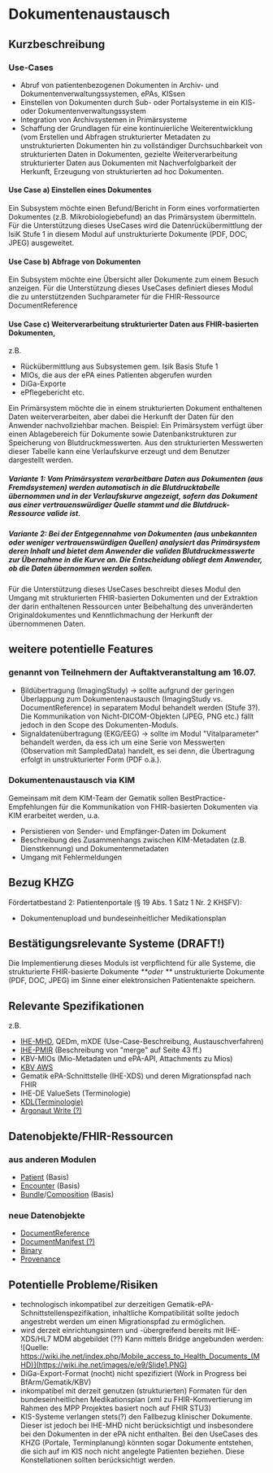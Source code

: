 # Dokumentenaustausch

## Kurzbeschreibung
### Use-Cases
* Abruf von patientenbezogenen Dokumenten in Archiv- und Dokumentenverwaltungssystemen, ePAs, KISsen
* Einstellen von Dokumenten durch Sub- oder Portalsysteme in ein KIS- oder Dokumentenverwaltungssystem
* Integration von Archivsystemen in Primärsysteme
* Schaffung der Grundlagen  für eine kontinuierliche Weiterentwicklung (vom Erstellen und Abfragen strukturierter Metadaten zu unstrukturierten Dokumenten hin zu vollständiger Durchsuchbarkeit von strukturierten Daten in Dokumenten, gezielte Weiterverarbeitung strukturierter Daten aus Dokumenten mit Nachverfolgbarkeit der Herkunft, Erzeugung von strukturierten ad hoc Dokumenten.
#### Use Case a) Einstellen eines Dokumentes
Ein Subsystem möchte einen Befund/Bericht in Form eines vorformatierten Dokumentes (z.B. Mikrobiologiebefund) an das Primärsystem übermitteln.
Für die Unterstützung dieses UseCases wird die Datenrückübermittlung der IsiK Stufe 1 in diesem Modul auf unstrukturierte Dokumente (PDF, DOC, JPEG) ausgeweitet.
#### Use Case b) Abfrage von Dokumenten
Ein Subsystem möchte eine Übersicht aller Dokumente zum einem Besuch anzeigen.
Für die Unterstützung dieses UseCases definiert dieses Modul die zu unterstützenden Suchparameter für die FHIR-Ressource DocumentReference 
#### Use Case c) Weiterverarbeitung strukturierter Daten aus FHIR-basierten Dokumenten,
z.B. 
* Rückübermittlung aus Subsystemen gem. Isik Basis Stufe 1
* MIOs, die aus der ePA eines Patienten abgerufen wurden
* DiGa-Exporte
* ePflegebericht etc.

Ein Primärsystem möchte die in einem strukturierten Dokument enthaltenen Daten weiterverarbeiten, aber dabei die Herkunft der Daten für den Anwender nachvollziehbar machen.
Beispiel: Ein Primärsystem verfügt über einen Ablagebereich für Dokumente sowie Datenbankstrukturen zur Speicherung von Blutdruckmesswerten. Aus den strukturierten Messwerten dieser Tabelle kann eine Verlaufskurve erzeugt und dem Benutzer dargestellt werden. 
##### Variante 1: Vom Primärsystem verarbeitbare Daten aus Dokumenten (aus Fremdsystemen) werden automatisch in die Blutdrucktabelle übernommen und in der Verlaufskurve angezeigt, sofern das Dokument aus einer vertrauenswürdiger Quelle stammt und die Blutdruck-Ressource valide ist.
##### Variante 2: Bei der Entgegennahme von Dokumenten (aus unbekannten oder weniger vertrauenswürdigen Quellen) analysiert das Primärsystem deren Inhalt und bietet dem Anwender die validen Blutdruckmesswerte zur Übernahme in die Kurve an. Die Entscheidung obliegt dem Anwender, ob die Daten übernommen werden sollen.
Für die Unterstützung dieses UseCases beschreibt dieses Modul den Umgang mit strukturierten FHIR-basierten Dokumenten und der Extraktion der darin enthaltenen Ressourcen unter Beibehaltung des unveränderten Originaldokumentes und Kenntlichmachung der Herkunft der übernommenen Daten.

## weitere potentielle Features 
### genannt von Teilnehmern der Auftaktveranstaltung am 16.07.
* Bildübertragung (ImagingStudy) -> sollte aufgrund der geringen Überlappung zum Dokumentenaustausch (ImagingStudy vs. DocumentReference) in separatem Modul behandelt werden (Stufe 3?). Die Kommunikation von Nicht-DICOM-Objekten (JPEG, PNG etc.) fällt jedoch in den Scope des Dokumenten-Moduls. 
* Signaldatenübertragung (EKG/EEG) -> sollte im Modul "Vitalparameter" behandelt werden, da ess ich um eine Serie von Messwerten (Observation mit SampledData) handelt, es sei denn, die Übertragung erfolgt in unstrukturierter Form (PDF o.ä.).
### Dokumentenaustausch via KIM
Gemeinsam mit dem KIM-Team der Gematik sollen BestPractice-Empfehlungen für die Kommunikation von FHIR-basierten Dokumenten via KIM erarbeitet werden, u.a.
* Persistieren von Sender- und Empfänger-Daten im Dokument
* Beschreibung des Zusammenhangs zwischen KIM-Metadaten (z.B. Dienstkennung) und Dokumentenmetadaten 
* Umgang mit Fehlermeldungen

## Bezug KHZG
Fördertatbestand 2: Patientenportale (§ 19 Abs. 1 Satz 1 Nr. 2 KHSFV): 
* Dokumentenupload und bundeseinheitlicher Medikationsplan

## Bestätigungsrelevante Systeme (DRAFT!)
Die Implementierung dieses Moduls ist verpflichtend für alle Systeme, die strukturierte FHIR-basierte Dokumente _**oder **_ unstrukturierte Dokumente (PDF, DOC, JPEG) im Sinne einer elektronsichen Patientenakte speichern.


## Relevante Spezifikationen
z.B.
* [IHE-MHD](http://build.fhir.org/ig/IHE/ITI.MHD/), QEDm, mXDE (Use-Case-Beschreibung, Austauschverfahren)
* [IHE-PMIR](https://www.ihe.net/uploadedFiles/Documents/ITI/IHE_ITI_Suppl_PMIR.pdf) (Beschreibung von "merge" auf Seite 43 ff.)
* KBV-MIOs (Mio-Metadaten und ePA-API, Attachments zu Mios)
* [KBV AWS](https://simplifier.net/pvs-archivierungs-undwechselschnittstelle/kbvprawanlage)
* Gematik ePA-Schnittstelle (IHE-XDS) und deren Migrationspfad nach FHIR
* IHE-DE ValueSets (Terminologie)
* [KDL(Terminologie)](https://simplifier.net/KDL)
* [Argonaut Write (?)](https://confluence.hl7.org/display/AP/Argo+Write+Homepage)

## Datenobjekte/FHIR-Ressourcen
### aus anderen Modulen

* [Patient](https://simplifier.net/isik/isikpatient) (Basis)
* [Encounter](https://simplifier.net/isik/isikencounter) (Basis)
* [Bundle](https://simplifier.net/isik/isikberichtbundle)/[Composition](https://simplifier.net/isik/isikberichtsubsysteme) (Basis)

### neue Datenobjekte
* [DocumentReference](http://hl7.org/fhir/DocumentReference)
* [DocumentManifest (?)](http://hl7.org/fhir/DocumentManifest)
* [Binary](http://hl7.org/fhir/Binary)
* [Provenance](http://hl7.org/fhir/Provenance)


## Potentielle Probleme/Risiken
* technologisch inkompatibel zur derzeitigen Gematik-ePA-Schnittstellenspezifikation, inhaltliche Kompatibilität sollte jedoch angestrebt werden um einen Migrationspfad zu ermöglichen.
* wird derzeit einrichtungsintern und -übergreifend bereits mit IHE-XDS/HL7 MDM abgebildet (??)
Kann mittels Bridge angebunden werden:
![Quelle: https://wiki.ihe.net/index.php/Mobile_access_to_Health_Documents_(MHD)](https://wiki.ihe.net/images/e/e9/Slide1.PNG)
* DiGa-Export-Format (nocht) nicht spezifiziert (Work in Progress bei BfArm/Gematik/KBV)
* inkompatibel mit derzeit genutzen (strukturierten) Formaten für den bundeseinheitlichen Medikationsplan (xml zu FHIR-Komvertierung im Rahmen des MPP Projektes basiert noch auf FHIR STU3)
* KIS-Systeme verlangen stets(?) den Fallbezug klinischer Dokumente. Dieser ist jedoch bei IHE-MHD nicht berücksichtigt und insbesondere bei den Dokumenten in der ePA nicht enthalten. Bei den UseCases des KHZG (Portale, Terminplanung) könnten sogar Dokumente entstehen, die sich auf im KIS noch nicht angelegte Patienten beziehen. Diese Konstellationen sollten berücksichtigt werden.


